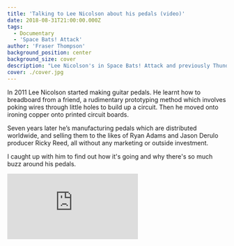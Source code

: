 ```yaml
---
title: 'Talking to Lee Nicolson about his pedals (video)'
date: 2018-08-31T21:00:00.000Z
tags:
  - Documentary
  - 'Space Bats! Attack'
author: 'Fraser Thompson'
background_position: center
background_size: cover
description: "Lee Nicolson's in Space Bats! Attack and previously Thundercub, but he also makes pedals. I caught up with him to find out how it's going and why there's so much buzz around his pedals."
cover: ./cover.jpg
---
```


In 2011 Lee Nicolson started making guitar pedals. He learnt how to breadboard from a friend, a rudimentary prototyping method which involves poking wires through little holes to build up a circuit. Then he moved onto ironing copper onto printed circuit boards.

Seven years later he’s manufacturing pedals which are distributed worldwide, and selling them to the likes of Ryan Adams and Jason Derulo producer Ricky Reed, all without any marketing or outside investment.

I caught up with him to find out how it's going and why there's so much buzz around his pedals.

<div className="youtubeEmbed">
  <iframe src="https://www.youtube.com/embed/GC3qZLIn8gs/?autoplay=0&amp;autohide=1&amp;vq=hd720&amp;start=" frameborder="0" allowfullscreen="yes"></iframe>
</div>
